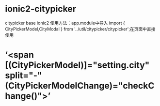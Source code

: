 # ionic2-citypicker
citypicker base ionic2
使用方法：app.module中导入
import { CityPickerModel,CityModal } from '../util/citypicker/citypicker';在页面中直接使用
# ‘<span [(CityPickerModel)]="setting.city" split="-" (CityPickerModelChange)="checkChange()"></span>’
